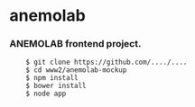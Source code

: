 # anemolab
### ANEMOLAB frontend project.

```
    $ git clone https://github.com/..../....
    $ cd www2/anemolab-mockup
    $ npm install
    $ bower install
    $ node app
```


